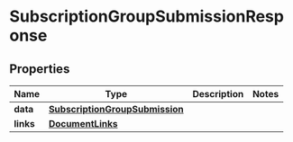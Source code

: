 

# SubscriptionGroupSubmissionResponse


## Properties

| Name | Type | Description | Notes |
|------------ | ------------- | ------------- | -------------|
|**data** | [**SubscriptionGroupSubmission**](SubscriptionGroupSubmission.md) |  |  |
|**links** | [**DocumentLinks**](DocumentLinks.md) |  |  |



